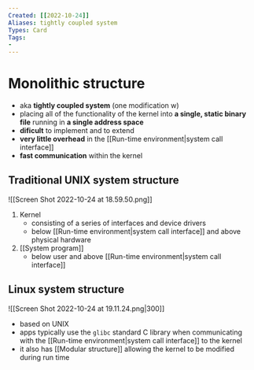 ```yaml
---
Created: [[2022-10-24]]
Aliases: tightly coupled system
Types: Card
Tags: 
- 
---
```

# Monolithic structure
- aka **tightly coupled system** (one modification w)
- placing all of the functionality of the kernel into **a single, static binary file** running in **a single address space**
- **dificult** to implement and to extend
- **very little overhead** in the [[Run-time environment|system call interface]]
- **fast communication** within the kernel

## Traditional UNIX system structure
![[Screen Shot 2022-10-24 at 18.59.50.png]]
1. Kernel
   - consisting of a series of interfaces and device drivers
   - below [[Run-time environment|system call interface]] and above physical hardware
2. [[System program]]
   - below user and above [[Run-time environment|system call interface]]

## Linux system structure
![[Screen Shot 2022-10-24 at 19.11.24.png|300]]
- based on UNIX
- apps typically use the `glibc` standard C library when communicating with the [[Run-time environment|system call interface]] to the kernel
- it also has [[Modular structure]] allowing the kernel to be modified during run time